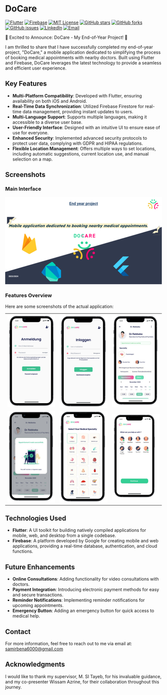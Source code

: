 # DoCare

[![Flutter](https://img.shields.io/badge/Made%20with-Flutter-blue.svg)](https://flutter.dev/)
[![Firebase](https://img.shields.io/badge/Backend-Firebase-brightgreen)](https://firebase.google.com/)
[![MIT License](https://img.shields.io/badge/License-MIT-yellow.svg)](https://opensource.org/licenses/MIT)
[![GitHub stars](https://img.shields.io/github/stars/samir-benabadji/docare?style=social)](https://github.com/samir-benabadji/docare)
[![GitHub forks](https://img.shields.io/github/forks/samir-benabadji/docare?style=social)](https://github.com/samir-benabadji/docare/fork)
[![GitHub issues](https://img.shields.io/github/issues/samir-benabadji/docare)](https://github.com/samir-benabadji/docare/issues)
[![LinkedIn](https://img.shields.io/badge/LinkedIn-Connect-blue)](https://www.linkedin.com/in/samir-benabadji-6717b8230/)
[![Email](https://img.shields.io/badge/Email-samirbena6000%40gmail.com-red)](mailto:samirbena6000@gmail.com)

🚀 Excited to Announce: DoCare - My End-of-Year Project! 🚀

I am thrilled to share that I have successfully completed my end-of-year project, "DoCare," a mobile application dedicated to simplifying the process of booking medical appointments with nearby doctors. Built using Flutter and Firebase, DoCare leverages the latest technology to provide a seamless and efficient user experience.

## Key Features
- **Multi-Platform Compatibility**: Developed with Flutter, ensuring availability on both iOS and Android.
- **Real-Time Data Synchronization**: Utilized Firebase Firestore for real-time data management, providing instant updates to users.
- **Multi-Language Support**: Supports multiple languages, making it accessible to a diverse user base.
- **User-Friendly Interface**: Designed with an intuitive UI to ensure ease of use for everyone.
- **Enhanced Security**: Implemented advanced security protocols to protect user data, complying with GDPR and HIPAA regulations.
- **Flexible Location Management**: Offers multiple ways to set locations, including automatic suggestions, current location use, and manual selection on a map.

## Screenshots

### Main Interface
![Main Interface](assets/readMePresentation/Init_Illu.png)

### Features Overview
Here are some screenshots of the actual application:

<table>
  <tr>
    <td><img src="assets/readMePresentation/login_de-removebg-preview.png" alt="Screenshot 1" width="200"/></td>
    <td><img src="assets/readMePresentation/login_nl-removebg-preview.png" alt="Screenshot 2" width="200"/></td>
    <td><img src="assets/readMePresentation/appointment_created_successfully_doctor_profile-removebg-preview.png" alt="Screenshot 3" width="200"/></td>
  </tr>
  <tr>
    <td><img src="assets/readMePresentation/appointment_created_successfully-removebg-preview.png" alt="Screenshot 4" width="200"/></td>
    <td><img src="assets/readMePresentation/Speciality_selected_page-removebg-preview.png" alt="Screenshot 5" width="200"/></td>
    <td><img src="assets/readMePresentation/Symptom_selected_page-removebg-preview.png" alt="Screenshot 6" width="200"/></td>
  </tr>
</table>

## Technologies Used
- **Flutter**: A UI toolkit for building natively compiled applications for mobile, web, and desktop from a single codebase.
- **Firebase**: A platform developed by Google for creating mobile and web applications, providing a real-time database, authentication, and cloud functions.

## Future Enhancements
- **Online Consultations**: Adding functionality for video consultations with doctors.
- **Payment Integration**: Introducing electronic payment methods for easy and secure transactions.
- **Reminder Notifications**: Implementing reminder notifications for upcoming appointments.
- **Emergency Button**: Adding an emergency button for quick access to medical help.

## Contact
For more information, feel free to reach out to me via email at: samirbena6000@gmail.com

## Acknowledgments
I would like to thank my supervisor, M. SI Tayeb, for his invaluable guidance, and my co-presenter Wissam Azrine, for their collaboration throughout this journey.

